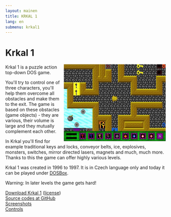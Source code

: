 ```yaml
---
layout: mainen
title: KRKAL 1
lang: en
submenu: krkal1
---
```

# Krkal 1

<img src="/img/galerie/img/Krka1FL.jpg" style="float:right;margin-left:10px;" alt="level"/>
Krkal 1 is a puzzle action top-down DOS game.

You'll try to control one of three characters, you'll help them overcome all obstacles and make them to the exit.
The game is based on these obstacles (game objects) - they are various, their volume is large and they mutually complement each other.

In Krkal you'll find for example traditional keys and locks, conveyor belts, ice, explosives, monsters, switches, mirror directed lasers,
magnets and much, much more. Thanks to this the game can offer highly various levels.

Krkal 1 was created in 1996 to 1997. It is in Czech language only and today it can be played under [DOSBox](http://www.dosbox.com/). 
   
Warning: In later levels the game gets hard!

[Download Krkal 1]({{site.data.constants.krkal1DownloadUrl}}) ([license](/en/download.html))  
[Source codes at GitHub](https://github.com/HonzaMD/Krkal1)  
[Screenshots](/en/k1screenshots.html)  
[Controls](/en/k1controls.html)